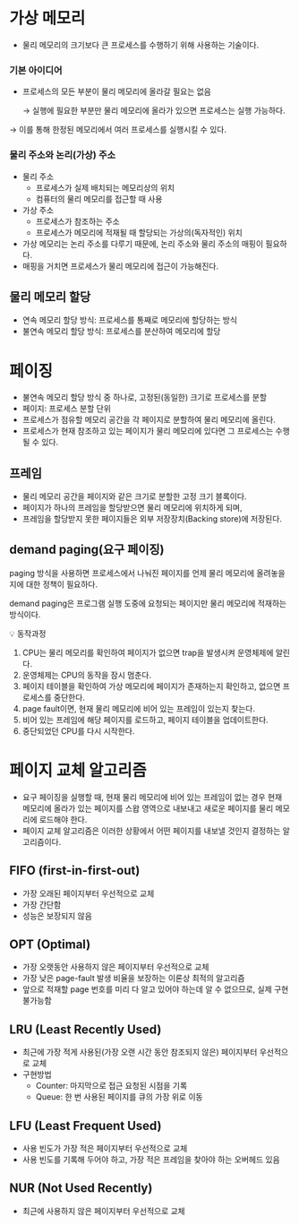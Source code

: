 # 가상 메모리

- 물리 메모리의 크기보다 큰 프로세스를 수행하기 위해 사용하는 기술이다.

### 기본 아이디어

- 프로세스의 모든 부분이 물리 메모리에 올라갈 필요는 없음
    
    → 실행에 필요한 부분만 물리 메모리에 올라가 있으면 프로세스는 실행 가능하다.
    

→ 이를 통해 한정된 메모리에서 여러 프로세스를 실행시킬 수 있다.

### 물리 주소와 논리(가상) 주소

- 물리 주소
    - 프로세스가 실제 배치되는 메모리상의 위치
    - 컴퓨터의 물리 메모리를 접근할 때 사용
- 가상 주소
    - 프로세스가 참조하는 주소
    - 프로세스가 메모리에 적재될 때 할당되는 가상의(독자적인) 위치
- 가상 메모리는 논리 주소를 다루기 때문에, 논리 주소와 물리 주소의 매핑이 필요하다.
- 매핑을 거치면 프로세스가 물리 메모리에 접근이 가능해진다.

## 물리 메모리 할당

- 연속 메모리 할당 방식: 프로세스를 통째로 메모리에 할당하는 방식
- 불연속 메모리 할당 방식: 프로세스를 분산하여 메모리에 할당

# 페이징

- 불연속 메모리 할당 방식 중 하나로, 고정된(동일한) 크기로 프로세스를 분할
- 페이지: 프로세스 분할 단위
- 프로세스가 점유할 메모리 공간을 각 페이지로 분할하여 물리 메모리에 올린다.
- 프로세스가 현재 참조하고 있는 페이지가 물리 메모리에 있다면 그 프로세스는 수행될 수 있다.

## 프레임

- 물리 메모리 공간을 페이지와 같은 크기로 분할한 고정 크기 블록이다.
- 페이지가 하나의 프레임을 할당받으면 물리 메모리에 위치하게 되며,
- 프레임을 할당받지 못한 페이지들은 외부 저장장치(Backing store)에 저장된다.

## demand paging(요구 페이징)

paging 방식을 사용하면 프로세스에서 나눠진 페이지를 언제 물리 메모리에 올려놓을지에 대한 정책이 필요하다.

demand paging은 프로그램 실행 도중에 요청되는 페이지만 물리 메모리에 적재하는 방식이다.

<aside>
💡 동작과정

1. CPU는 물리 메모리를 확인하여 페이지가 없으면 trap을 발생시켜 운영체제에 알린다.
2. 운영체제는 CPU의 동작을 잠시 멈춘다.
3. 페이지 테이블을 확인하여 가상 메모리에 페이지가 존재하는지 확인하고, 없으면 프로세스를 중단한다.
4. page fault이면, 현재 물리 메모리에 비어 있는 프레임이 있는지 찾는다.
5. 비어 있는 프레임에 해당 페이지를 로드하고, 페이지 테이블을 업데이트한다.
6. 중단되었던 CPU를 다시 시작한다.
</aside>

# 페이지 교체 알고리즘

- 요구 페이징을 실행할 때, 현재 물리 메모리에 비어 있는 프레임이 없는 경우 현재 메모리에 올라가 있는 페이지를 스왑 영역으로 내보내고 새로운 페이지를 물리 메모리에 로드해야 한다.
- 페이지 교체 알고리즘은 이러한 상황에서 어떤 페이지를 내보낼 것인지 결정하는 알고리즘이다.

## FIFO (first-in-first-out)

- 가장 오래된 페이지부터 우선적으로 교체
- 가장 간단함
- 성능은 보장되지 않음

## OPT (Optimal)

- 가장 오랫동안 사용하지 않은 페이지부터 우선적으로 교체
- 가장 낮은 page-fault 발생 비율을 보장하는 이론상 최적의 알고리즘
- 앞으로 적재할 page 번호를 미리 다 알고 있어야 하는데 알 수 없으므로, 실제 구현 불가능함

## LRU (Least Recently Used)

- 최근에 가장 적게 사용된(가장 오랜 시간 동안 참조되지 않은) 페이지부터 우선적으로 교체
- 구현방법
  - Counter: 마지막으로 접근 요청된 시점을 기록
  - Queue: 한 번 사용된 페이지를 큐의 가장 위로 이동

## LFU (Least Frequent Used)

- 사용 빈도가 가장 적은 페이지부터 우선적으로 교체
- 사용 빈도를 기록해 두어야 하고, 가장 적은 프레임을 찾아야 하는 오버헤드 있음

## NUR (Not Used Recently)

- 최근에 사용하지 않은 페이지부터 우선적으로 교체
